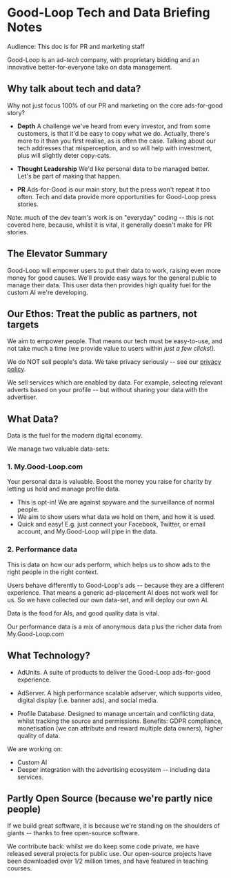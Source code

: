 
# Good-Loop Tech and Data Briefing Notes

Audience: This doc is for PR and marketing staff

Good-Loop is an ad-*tech* company, with proprietary bidding 
and an innovative better-for-everyone take on data management.

## Why talk about tech and data?

Why not just focus 100% of our PR and marketing on the core ads-for-good story?

 - **Depth** A challenge we've heard from every investor, and from some customers,
 is that it'd be easy to copy what we do. Actually, there's more to it than you
 first realise, as is often the case. Talking about our tech addresses that 
 misperception, and so will help with investment, plus will slightly deter copy-cats.

 - **Thought Leadership** We'd like personal data to be managed better. Let's be part of making that happen.

 - **PR** Ads-for-Good is our main story, but the press won't repeat it too often. 
 Tech and data provide more opportunities for Good-Loop press stories.

Note: much of the dev team's work is on "everyday" coding -- this is not covered here, because, whilst it is vital, 
it generally doesn't make for PR stories.

## The Elevator Summary

Good-Loop will empower users to put their data to work, raising even more money for good causes.
We'll provide easy ways for the general public to manage their data. 
This user data then provides high quality fuel for the custom AI we're developing.

## Our Ethos: Treat the public as partners, not targets

We aim to empower people. That means our tech must be easy-to-use, and not take much a time 
(we provide value to users within *just a few clicks*!).

We do NOT sell people's data. We take privacy seriously -- see our [privacy policy](https://doc.good-loop.com/policy/privacy-policy.html).

We sell services which are enabled by data. For example, selecting relevant adverts based on your profile -- but without
sharing your data with the advertiser.

## What Data?

Data is the fuel for the modern digital economy.

We manage two valuable data-sets:

### 1. My.Good-Loop.com

Your personal data is valuable. Boost the money you raise for charity by
letting us hold and manage profile data. 

 - This is opt-in! We are against spyware and the surveillance of normal people.
 - We aim to show users what data we hold on them, and how it is used.
 - Quick and easy! E.g. just connect your Facebook, Twitter, or email account, and My.Good-Loop will 
 pipe in the data.


### 2. Performance data 

This is data on how our ads perform, which helps us to show ads to the right people in the right context.

Users behave differently to Good-Loop's ads -- because they are a different experience. 
That means a generic ad-placement AI does not work well for us. 
So we have collected our own data-set, and will deploy our own AI.

Data is the food for AIs, and good quality data is vital.

Our performance data is a mix of anonymous data plus the richer data from My.Good-Loop.com

## What Technology?

 - AdUnits. A suite of products to deliver the Good-Loop ads-for-good experience.

 - AdServer. A high performance scalable adserver, which supports video, digital display (i.e. banner ads), and social media.

 - Profile Database. Designed to manage uncertain and conflicting data, 
 whilst tracking the source and permissions. Benefits: GDPR compliance, 
 monetisation (we can attribute and reward multiple data owners),
 higher quality of data.

We are working on:

 - Custom AI
 - Deeper integration with the advertising ecosystem -- including data services.

## Partly Open Source (because we're partly nice people)

If we build great software, it is because we're standing on the shoulders of giants
 -- thanks to free open-source software.

 We contribute back: whilst we do keep some code private, 
 we have released several projects for public use. Our open-source projects have been downloaded over 1/2 million times,
 and have featured in teaching courses.
